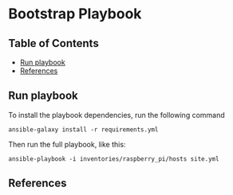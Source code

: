 # Bootstrap Playbook

## Table of Contents

<!-- toc -->

- [Run playbook](#run-playbook)
- [References](#references)

<!-- tocstop -->

## Run playbook

To install the playbook dependencies, run the following command

`ansible-galaxy install -r requirements.yml`

Then run the full playbook, like this:

`ansible-playbook -i inventories/raspberry_pi/hosts site.yml`

## References

